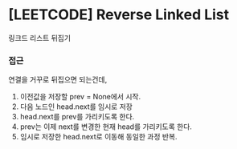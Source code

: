 # [LEETCODE] Reverse Linked List

링크드 리스트 뒤집기

### 접근

연결을 거꾸로 뒤집으면 되는건데,

1. 이전값을 저장할 prev = None에서 시작.
2. 다음 노드인 head.next를 임시로 저장
3. head.next를 prev를 가리키도록 한다.
4. prev는 이제 next를 변경한 현재 head를 가리키도록 한다.
5. 임시로 저장한 head.next로 이동해 동일한 과정 반복.
